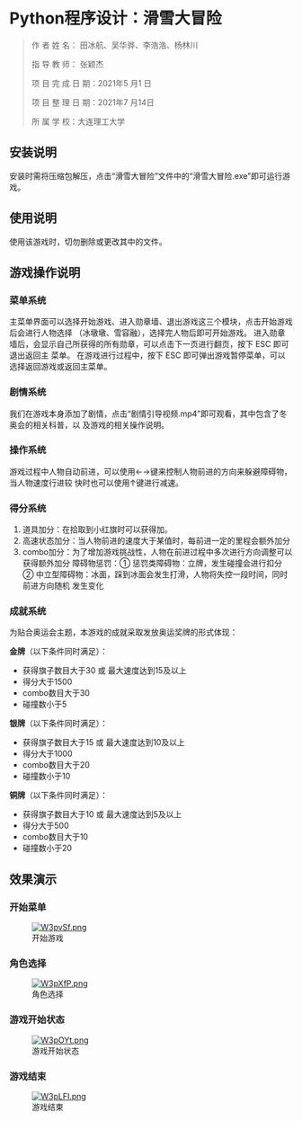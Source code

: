 # Python程序设计：滑雪大冒险
<!-- wp:quote -->
<blockquote class="wp-block-quote"><p>作 者 姓 名： 田冰航、吴华骅、李浩浩、杨林川  </p><p>指 导 教 师： 张颖杰  </p><p>项 目 完 成 日 期：2021年5 月1 日  </p><p>项 目 整 理 日 期：2021年7 月14日  </p><p>所 属 学 校：大连理工大学  </p></blockquote>
<!-- /wp:quote -->

<!-- wp:heading -->
<h2>安装说明</h2>
<!-- /wp:heading -->

<!-- wp:paragraph -->
<p>安装时需将压缩包解压，点击“滑雪大冒险”文件中的“滑雪大冒险.exe”即可运行游戏。</p>
<!-- /wp:paragraph -->

<!-- wp:heading -->
<h2>使用说明</h2>
<!-- /wp:heading -->

<!-- wp:paragraph -->
<p>使用该游戏时，切勿删除或更改其中的文件。</p>
<!-- /wp:paragraph -->

<!-- wp:heading -->
<h2>游戏操作说明</h2>
<!-- /wp:heading -->

<!-- wp:heading {"level":3} -->
<h3>菜单系统</h3>
<!-- /wp:heading -->

<!-- wp:paragraph -->
<p>主菜单界面可以选择开始游戏、进入勋章墙、退出游戏这三个模块，点击开始游戏后会进行人物选择 （冰墩墩、雪容融），选择完人物后即可开始游戏。 进入勋章墙后，会显示自己所获得的所有勋章，可以点击下一页进行翻页，按下 ESC 即可退出返回主 菜单。 在游戏进行过程中，按下 ESC 即可弹出游戏暂停菜单，可以选择返回游戏或返回主菜单。</p>
<!-- /wp:paragraph -->

<!-- wp:heading {"level":3} -->
<h3>剧情系统</h3>
<!-- /wp:heading -->

<!-- wp:paragraph -->
<p>我们在游戏本身添加了剧情，点击“剧情引导视频.mp4”即可观看，其中包含了冬奥会的相关科普，以 及游戏的相关操作说明。</p>
<!-- /wp:paragraph -->

<!-- wp:heading {"level":3} -->
<h3>操作系统</h3>
<!-- /wp:heading -->

<!-- wp:paragraph -->
<p>游戏过程中人物自动前进，可以使用←→键来控制人物前进的方向来躲避障碍物，当人物速度行进较 快时也可以使用↑键进行减速。</p>
<!-- /wp:paragraph -->

<!-- wp:heading {"level":3} -->
<h3>得分系统</h3>
<!-- /wp:heading -->

<!-- wp:list {"ordered":true} -->
<ol><li>道具加分：在拾取到小红旗时可以获得加。</li><li>高速状态加分：当人物前进的速度大于某值时，每前进一定的里程会额外加分</li><li>combo加分：为了增加游戏挑战性，人物在前进过程中多次进行方向调整可以获得额外加分 障碍物惩罚：① 惩罚类障碍物：立牌，发生碰撞会进行扣分 ② 中立型障碍物：冰面，踩到冰面会发生打滑，人物将失控一段时间，同时前进方向随机 发生变化</li></ol>
<!-- /wp:list -->

<!-- wp:heading {"level":3} -->
<h3>成就系统</h3>
<!-- /wp:heading -->

<!-- wp:paragraph -->
<p>为贴合奥运会主题，本游戏的成就采取发放奥运奖牌的形式体现：</p>
<!-- /wp:paragraph -->

<!-- wp:paragraph -->
<p><strong>金牌</strong>（以下条件同时满足）：</p>
<!-- /wp:paragraph -->

<!-- wp:list -->
<ul><li>获得旗子数目大于30 或 最大速度达到15及以上</li><li>得分大于1500</li><li>combo数目大于30</li><li>碰撞数小于5</li></ul>
<!-- /wp:list -->

<!-- wp:paragraph -->
<p><strong>银牌</strong>（以下条件同时满足）：</p>
<!-- /wp:paragraph -->

<!-- wp:list -->
<ul><li>获得旗子数目大于15 或 最大速度达到10及以上</li><li>得分大于1000</li><li>combo数目大于20</li><li>碰撞数小于10</li></ul>
<!-- /wp:list -->

<!-- wp:paragraph -->
<p><strong>铜牌</strong>（以下条件同时满足）：</p>
<!-- /wp:paragraph -->

<!-- wp:list -->
<ul><li>获得旗子数目大于10 或 最大速度达到5及以上</li><li>得分大于500</li><li>combo数目大于10</li><li>碰撞数小于20</li></ul>
<!-- /wp:list -->

<!-- wp:heading -->
<h2>效果演示</h2>
<!-- /wp:heading -->

<!-- wp:heading {"level":3} -->
<h3>开始菜单</h3>
<!-- /wp:heading -->

<!-- wp:image {"linkDestination":"custom"} -->
<figure class="wp-block-image"><a href="https://imgtu.com/i/W3pvSf"><img src="https://z3.ax1x.com/2021/07/18/W3pvSf.png" alt="W3pvSf.png"/></a><figcaption>开始游戏</figcaption></figure>
<!-- /wp:image -->

<!-- wp:heading {"level":3} -->
<h3>角色选择</h3>
<!-- /wp:heading -->

<!-- wp:image {"linkDestination":"custom"} -->
<figure class="wp-block-image"><a href="https://imgtu.com/i/W3pXfP"><img src="https://z3.ax1x.com/2021/07/18/W3pXfP.png" alt="W3pXfP.png"/></a><figcaption>角色选择</figcaption></figure>
<!-- /wp:image -->

<!-- wp:heading {"level":3} -->
<h3>游戏开始状态</h3>
<!-- /wp:heading -->

<!-- wp:image {"linkDestination":"custom"} -->
<figure class="wp-block-image"><a href="https://imgtu.com/i/W3pOYt"><img src="https://z3.ax1x.com/2021/07/18/W3pOYt.png" alt="W3pOYt.png"/></a><figcaption>游戏开始状态</figcaption></figure>
<!-- /wp:image -->

<!-- wp:heading {"level":3} -->
<h3>游戏结束</h3>
<!-- /wp:heading -->

<!-- wp:image {"linkDestination":"custom"} -->
<figure class="wp-block-image"><a href="https://imgtu.com/i/W3pLFI"><img src="https://z3.ax1x.com/2021/07/18/W3pLFI.png" alt="W3pLFI.png"/></a><figcaption>游戏结束</figcaption></figure>
<!-- /wp:image -->
